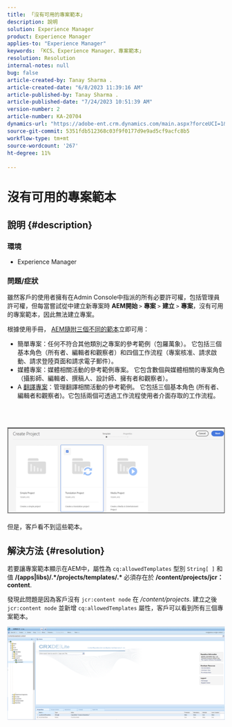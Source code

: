 ```yaml
---
title: 「沒有可用的專案範本」
description: 說明
solution: Experience Manager
product: Experience Manager
applies-to: "Experience Manager"
keywords: 「KCS、Experience Manager、專案範本」
resolution: Resolution
internal-notes: null
bug: false
article-created-by: Tanay Sharma .
article-created-date: "6/8/2023 11:39:16 AM"
article-published-by: Tanay Sharma .
article-published-date: "7/24/2023 10:51:39 AM"
version-number: 2
article-number: KA-20704
dynamics-url: "https://adobe-ent.crm.dynamics.com/main.aspx?forceUCI=1&pagetype=entityrecord&etn=knowledgearticle&id=d26e3015-f105-ee11-8f6e-6045bd006b3d"
source-git-commit: 5351fdb512368c03f9f0177d9e9ad5cf9acfc8b5
workflow-type: tm+mt
source-wordcount: '267'
ht-degree: 11%

---
```


# 沒有可用的專案範本

## 說明 {#description}


### 環境

- Experience Manager


### 問題/症狀

雖然客戶的使用者擁有在Admin Console中指派的所有必要許可權，包括管理員許可權，但每當嘗試從中建立新專案時 <b>AEM開始 </b>`>`  <b>專案</b> `>`  <b>建立</b> `>`  <b>專案</b>，沒有可用的專案範本，因此無法建立專案。

根據使用手冊， [AEM隨附三個不同的範本](https://experienceleague.adobe.com/docs/experience-manager-cloud-service/content/sites/authoring/projects/overview.html?lang=en#project-templates)立即可用：

- 簡單專案：任何不符合其他類別之專案的參考範例（包羅萬象）。 它包括三個基本角色（所有者、編輯者和觀察者）和四個工作流程（專案核准、請求啟動、請求登陸頁面和請求電子郵件）。
- 媒體專案：媒體相關活動的參考範例專案。 它包含數個與媒體相關的專案角色（攝影師、編輯者、撰稿人、設計師、擁有者和觀察者）。
- A [翻譯專案](https://experienceleague.adobe.com/docs/experience-manager-cloud-service/content/sites/administering/reusing-content/translation/overview.html?lang=en)：管理翻譯相關活動的參考範例。 它包括三個基本角色 (所有者、編輯者和觀察者)。它包括兩個可透過工作流程使用者介面存取的工作流程。

<br><br><br>![](assets/___d36e3015-f105-ee11-8f6e-6045bd006b3d___.png)<br><br>
但是，客戶看不到這些範本。


## 解決方法 {#resolution}


若要讓專案範本顯示在AEM中，屬性為 `cq:allowedTemplates` 型別 `String[ ]` 和值 <b>/(apps|libs)/.\*/projects/templates/.\* </b> 必須存在於 <b>/content/projects/jcr：content</b>.

發現此問題是因為客戶沒有 `jcr:content node` 在 */content/projects*. 建立之後 `jcr:content node` 並新增 `cq:allowedTemplates` 屬性，客戶可以看到所有三個專案範本。



![](assets/ef0af61b-2843-ed11-bba2-0022480866ad.png)
